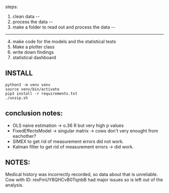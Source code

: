steps:

1. clean data --
2. process the data --
3. make a folder to read out and process the data --
---
4. make code for the models and the statistical tests
5. Make a plotter class
6. write down findings
7. statistical dashboard


## INSTALL
```
python3 -m venv venv
source venv/bin/activate
pip3 install -r requirements.txt
./unzip.sh
```

## conclusion notes:
  - OLS naive estimation -> o.36 R but very high p values
  - FixedEffectsModel -> singular matrix -> cows don't very enought from eachother?
  - SIMEX to get rid of measurement errors did not work.
  - Kalman filter to get rid of measurement errors -> did work.



## NOTES:
Medical history was incorrectly recorded, so data about that is unreliable.
Cow with ID: rexFmUY8QHCvB0TsjnbB had major issues so is left out of the analysis.



